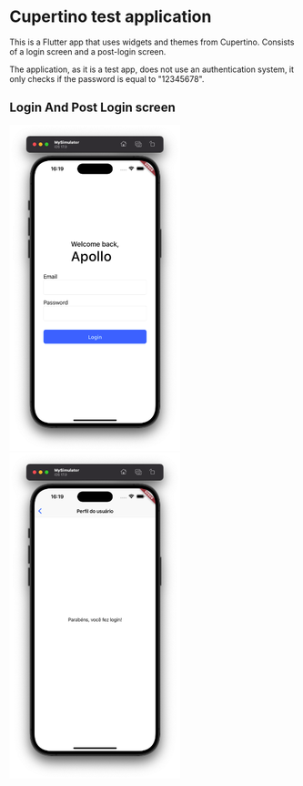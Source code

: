 # Cupertino test application
This is a Flutter app that uses widgets and themes from Cupertino.
Consists of a login screen and a post-login screen.

The application, as it is a test app, does not use an authentication system, it only checks if the password is equal to "12345678".

## Login And Post Login screen
<img src="images/login_nobg.png" alt="login screen" width="300"/>
<img src="images/post_login.png" alt="login screen" width="300"/>
